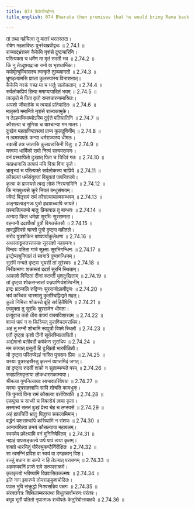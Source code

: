 ```yaml
---
title: 074 कैकेयीगर्हणम्
title_english: 074 Bharata then promises that he would bring Rama back

---
```

<div class="audioEmbed"  caption="श्रीराम-हरिसीताराममूर्ति-घनपाठिभ्यां वचनम्" src="https://archive.org/download/Ramayana-recitation-Sriram-harisItArAmamUrti-Ghanapaati-v2/Kanda_2/Kanda_2_AYK-074-Kaikeyee_Garhanam.mp3"></div>

  
तां तथा गर्हयित्वा तु मातरं भरतस्तदा।  
रोषेण महताविष्टः पुनरेवाब्रवीद्वचः ॥ 2.74.1 ॥   
राज्याद्भ्रंशस्व कैकेयि नृशंसे दुष्टचारिणि।  
परित्यक्ता च धर्मेण मा मृतं रुदती भव ॥ 2.74.2 ॥   
किं नु तेऽदूषयद्राजा रामो वा भृशधार्मिकः।  
ययोर्मृत्युर्विवासश्च त्वत्कृते तुल्यमागतौ ॥ 2.74.3 ॥   
भ्रूणहत्यामसि प्राप्ता कुलस्यास्य विनाशनात्।  
कैकेयि नरकं गच्छ मा च भर्त्तुः सलोकताम् ॥ 2.74.4 ॥   
सर्वलोकप्रियं हित्वा ममाप्यापादितं भयम् ॥ 2.74.5 ॥   
त्वत्कृते मे पिता वृत्तो रामश्चारण्यमाश्रितः।  
अयशो जीवलोके च त्वयाहं प्रतिपादितः ॥ 2.74.6 ॥   
मातृरूपे ममामित्रे नृशंसे राज्यकामुके।  
न तेऽहमभिभाष्योऽस्मि दुर्वृत्ते पतिघातिनि ॥ 2.74.7 ॥   
कौसल्या च सुमित्रा च याश्चान्या मम मातरः।  
दुःखेन महताविष्टास्त्वां प्राप्य कुलदूषिणीम् ॥ 2.74.8 ॥   
न त्वमश्वपतेः कन्या धर्मराज्यस्य धीमतः।  
राक्षसी तत्र जातासि कुलप्रध्वंसिनी पितुः ॥ 2.74.9 ॥   
यत्त्वया धार्मिको रामो नित्यं सत्यपरायणः।  
वनं प्रस्थापितो दुःखात् पिता च त्रिदिवं गतः ॥ 2.74.10 ॥   
यत्प्रधानासि तत्पापं मयि पित्रा विना कृते।  
भ्रातृभ्यां च परित्यक्ते सर्वलोकस्य चाप्रिये ॥ 2.74.11 ॥   
कौसल्यां धर्मसंयुक्तां वियुक्तां पापनिश्चये।  
कृत्वा कं प्राप्स्यसे त्वद्य लोकं निरयगामिनि ॥ 2.74.12 ॥   
किं नावबुध्यसे क्रूरे नियतं बन्धुसंश्रयम्।  
ज्येष्ठं पितृसमं रामं कौसल्यायात्मसम्भवम् ॥ 2.74.13 ॥   
अङ्गप्रत्यङ्गजः पुत्रो हृदयाच्चापि जायते।  
तस्मात्प्रियतमो मातुः प्रियत्वान्न तु बान्धवः ॥ 2.74.14 ॥   
अन्यदा किल धर्मज्ञा सुरभिः सुरसम्मता।  
वहमानौ ददर्शोर्व्यां पुत्रौ विगतचेतसौ ॥ 2.74.15 ॥   
तावर्द्धदिवसे श्रान्तौ पुत्रौ दृष्ट्वा महीतले।  
रुरोद पुत्रशोकेन बाष्पपर्याकुलेक्षणा ॥ 2.74.16 ॥   
अधस्ताद्व्रजतस्तस्याः सुरराज्ञो महात्मनः।  
बिन्दवः पतिता गात्रे सूक्ष्माः सुरभिगन्धिनः ॥ 2.74.17 ॥   
इन्द्रोप्यश्रुनिपातं तं स्वगात्रे पुण्यगन्धिनम्।  
सुरभिं मन्यते दृष्ट्वा भूयसीं तां सुरेश्वरः ॥ 2.74.18 ॥   
निरीक्षमाणः शक्रस्तां ददर्श सुरभिं स्थिताम्।  
आकाशे विष्ठितां दीनां रुदन्तीं भृशदुःखिताम् ॥ 2.74.19 ॥   
तां दृष्ट्वा शोकसन्तप्तां वज्रपाणिर्यशस्विनीम्।  
इन्द्रः प्राञ्जलि रुद्विग्नः सुरराजोऽब्रवीद्वचः ॥ 2.74.20 ॥   
भयं कच्चिन्न चास्मासु कुतश्चिद्विद्यते महत्।  
कुतो निमित्तः शोकस्ते ब्रूहि सर्वहितैषिणि ॥ 2.74.21 ॥   
एवमुक्ता तु सुरभिः सुरराजेन धीमता।  
प्रत्युवाच ततो धीरा वाक्यं वाक्यविशारदम् ॥ 2.74.22 ॥   
शान्तं पापं न वः किञ्चित् कुतश्चिदमराधिप।  
अहं तु मग्नौ शोचामि स्वपुत्रौ विषमे स्थितौ ॥ 2.74.23 ॥   
एतौ दृष्ट्वा कृशौ दीनौ सूर्यरश्मिप्रतापितौ।  
अर्द्यमानो बलीवर्दौ कर्षकेण सुराधिप ॥ 2.74.24 ॥   
मम कायात् प्रसूतौ हि दुःखितौ भारपीडितौ।  
यौ दृष्ट्वा परितप्येऽहं नास्ति पुत्रसमः प्रियः ॥ 2.74.25 ॥   
यस्याः पुत्रसहस्रैस्तु कृत्स्नं व्याप्तमिदं जगत्।  
तां दृष्ट्वा रुदतीं शक्रो न सुतान्मन्यते परम् ॥ 2.74.26 ॥   
सदाप्रतिमवृत्ताया लोकधारणकाम्यया।  
श्रीमत्या गुणनित्यायाः स्वभावपरिवेषया ॥ 2.74.27 ॥   
यस्याः पुत्रसहस्राणि सापि शोचति कामधुक्।  
किं पुनर्या विना रामं कौसल्या वर्त्तयिष्यति ॥ 2.74.28 ॥   
एकपुत्रा च साध्वी च विवत्सेयं त्वया कृता।  
तस्मात्त्वं सततं दुःखं प्रेत्य चेह च लप्स्यसे ॥ 2.74.29 ॥   
अहं ह्यपचितिं भ्रातुः पितुश्च सकलामिमाम्।  
वर्द्धनं यशसश्चापि करिष्यामि न संशयः ॥ 2.74.30 ॥   
आनाययित्वा तनयं कौसल्याया महाबलम्।  
स्वयमेव प्रवेक्ष्यामि वनं मुनिनिषेवितम् ॥ 2.74.31 ॥   
नह्यहं पापसङ्कल्पे पापे पापं त्वया कृतम्।  
शक्तो धारयितुं पौरैरश्रुकण्ठैर्निरीक्षितः ॥ 2.74.32 ॥   
सा त्वमग्निं प्रविश वा स्वयं वा दण्डकान् विश।  
रज्जुं बधान वा कण्ठे न हि तेऽन्यत् परायणम् ॥ 2.74.33 ॥   
अहमप्यवनिं प्राप्ते रामे सत्यपराक्रमे।  
कृतकृत्यो भविष्यामि विप्रवासितकल्मषः ॥ 2.74.34 ॥   
इति नाग इवारण्ये तोमराङ्कुशचोदितः।  
पपात भुवि संक्रुद्धो निःश्वसन्निव पन्नगः ॥ 2.74.35 ॥   
संरक्तनेत्रः शिथिलाम्बरस्तथा विधूतसर्वाभरणः परंतपः।  
बभूव भूमौ पतितो नृपात्मजः शचीपतेः केतुरिवोत्सवक्षये ॥ 2.74.36 ॥   